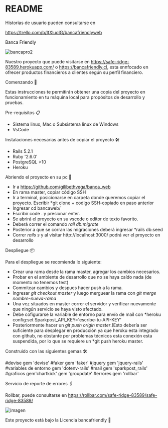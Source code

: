 # README

Historias de usuario pueden consultarse en 

https://trello.com/b/ItXluoIG/bancafriendlyweb

Banca Friendly

![bancapro2](https://user-images.githubusercontent.com/70213375/122314747-c520e780-cee6-11eb-8820-5a248eb2eb25.png)



Nuestro proyecto que puede visitarse en https://safe-ridge-83589.herokuapp.com/ o https://bancafriendly.cl, esta ennfocado en ofrecer productos financieros a clientes según su perfil financiero. 

Comenzando 🚀

Estas instrucciones te permitirán obtener una copia del proyecto en funcionamiento en tu máquina local para propósitos de desarrollo y pruebas.

Pre-requisitos 📋
- Sistema linux, Mac o Subsistema linux de Windows
- VsCode

Instalaciones necesarias antes de copiar el proyecto 🛠️

- Rails 5.2.1
- Ruby '2.6.0'
- PostgreSQL >10
- Heroku

Abriendo el proyecto en su pc 🔧

- Ir a https://github.com/gilibethvega/banca_web
- En rama master, copiar código SSH
- Ir a terminal, posicionarse en carpeta donde queremos copiar el proyecto. Escribir *git clone + codigo SSH-copiado en paso anterior
- Ingresar cd bancaweb/
- Escribir code . y presionar enter.
- Se abrirá el proyecto en su vscode o editor de texto favorito.
- Deberá correr el comando *rail db:migrate*
- Posterior a que se corran las migraciones deberá ingresar *rails db:seed
- Correr *rails s* y al visitar http://localhost:3000/ podrá ver el proyecto en desarrollo


Despliegue 📦

Para el despliegue se recomienda lo siguiente:
- Crear una rama desde la rama master, agregar los cambios necesarios.
- Probar en el ambiente de desarrollo que no se haya caído nada (de momento no tenemos test)
- Commitear cambios y despues hacer push a la rama.
- Ingresar *git checkout master* y luego merguear la rama con *git merge nombre-nueva-rama*
- Una vez situados en master correr el servidor y verificar nuevamente que ningún servicio se haya visto afectado.
- Debe cofigurarse la variable de entorno para envío de mail con *heroku config:set Sparkpost_API_KEY='escribe-tu-API-KEY' 
- Posteriormente hacer un *git push origin master*.(Esto debería ser suficiente para desplegar en producción ya que heroku esta integrado con github, no obstante por problemas técnicos esta conexión esta suspendida, por lo que se requiere un *git push heroku master. 

Construido con las siguientes gemas 🛠

#devise
gem 'devise'
#faker
gem 'faker'
#jquery
gem 'jquery-rails'
#variables de entorno
gem 'dotenv-rails'
#mail
gem 'sparkpost_rails'
#graficos
gem'chartkick'
gem 'groupdate'
#errores
gem 'rollbar'

Servicio de reporte de errores 🖇️

Rollbar, puede consultarse en
https://rollbar.com/safe-ridge-83589/safe-ridge-83589/

![imagen](https://user-images.githubusercontent.com/70213375/122314226-c30a5900-cee5-11eb-888e-9e272b78fce7.png)


Este proyecto está bajo la Licencia bancafriendly 📢

